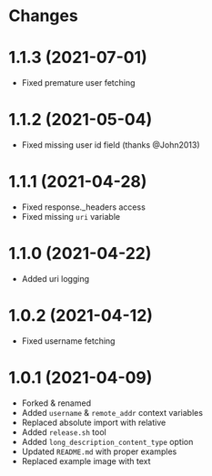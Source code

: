 # Changes

# 1.1.3 (2021-07-01)
- Fixed premature user fetching

# 1.1.2 (2021-05-04)
- Fixed missing user id field (thanks @John2013)

# 1.1.1 (2021-04-28)
- Fixed response._headers access
- Fixed missing `uri` variable

# 1.1.0 (2021-04-22)
- Added uri logging

# 1.0.2 (2021-04-12)
- Fixed username fetching

# 1.0.1 (2021-04-09)
- Forked & renamed
- Added `username` & `remote_addr`  context variables
- Replaced absolute import with relative
- Added `release.sh` tool
- Added `long_description_content_type` option
- Updated `README.md` with proper examples
- Replaced example image with text

